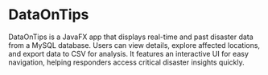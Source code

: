 # DataOnTips
DataOnTips is a JavaFX app that displays real-time and past disaster data from a MySQL database. Users can view details, explore affected locations, and export data to CSV for analysis. It features an interactive UI for easy navigation, helping responders access critical disaster insights quickly.
